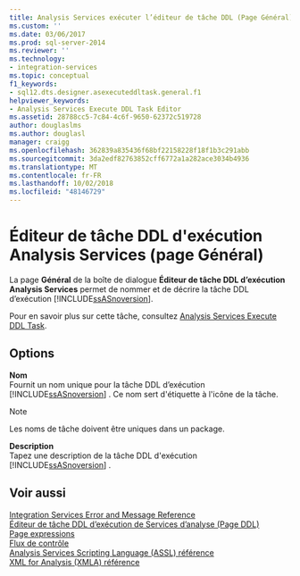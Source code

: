 ```yaml
---
title: Analysis Services exécuter l’éditeur de tâche DDL (Page Général) | Microsoft Docs
ms.custom: ''
ms.date: 03/06/2017
ms.prod: sql-server-2014
ms.reviewer: ''
ms.technology:
- integration-services
ms.topic: conceptual
f1_keywords:
- sql12.dts.designer.asexecuteddltask.general.f1
helpviewer_keywords:
- Analysis Services Execute DDL Task Editor
ms.assetid: 28788cc5-7c84-4c6f-9650-62372c519728
author: douglaslms
ms.author: douglasl
manager: craigg
ms.openlocfilehash: 362839a835436f68bf22158228f18f1b3c291abb
ms.sourcegitcommit: 3da2edf82763852cff6772a1a282ace3034b4936
ms.translationtype: MT
ms.contentlocale: fr-FR
ms.lasthandoff: 10/02/2018
ms.locfileid: "48146729"
---
```

# <a name="analysis-services-execute-ddl-task-editor-general-page"></a>Éditeur de tâche DDL d'exécution Analysis Services (page Général)
  La page **Général** de la boîte de dialogue **Éditeur de tâche DDL d’exécution Analysis Services** permet de nommer et de décrire la tâche DDL d’exécution [!INCLUDE[ssASnoversion](../includes/ssasnoversion-md.md)].  
  
 Pour en savoir plus sur cette tâche, consultez [Analysis Services Execute DDL Task](control-flow/analysis-services-execute-ddl-task.md).  
  
## <a name="options"></a>Options  
 **Nom**  
 Fournit un nom unique pour la tâche DDL d’exécution [!INCLUDE[ssASnoversion](../includes/ssasnoversion-md.md)] . Ce nom sert d'étiquette à l'icône de la tâche.  
  
> [!NOTE]  
>  Les noms de tâche doivent être uniques dans un package.  
  
 **Description**  
 Tapez une description de la tâche DDL d'exécution [!INCLUDE[ssASnoversion](../includes/ssasnoversion-md.md)] .  
  
## <a name="see-also"></a>Voir aussi  
 [Integration Services Error and Message Reference](../../2014/integration-services/integration-services-error-and-message-reference.md)   
 [Éditeur de tâche DDL d’exécution de Services d’analyse &#40;Page DDL&#41;](../../2014/integration-services/analysis-services-execute-ddl-task-editor-ddl-page.md)   
 [Page expressions](expressions/expressions-page.md)   
 [Flux de contrôle](control-flow/control-flow.md)   
 [Analysis Services Scripting Language &#40;ASSL&#41; référence](../analysis-services/scripting/analysis-services-scripting-language-assl-for-xmla.md)   
 [XML for Analysis &#40;XMLA&#41; référence](../analysis-services/xmla/xml-for-analysis-xmla-reference.md)  
  
  
